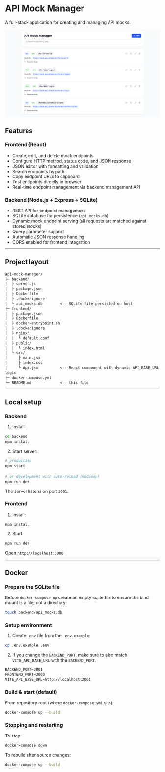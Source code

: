 # API Mock Manager

A full-stack application for creating and managing API mocks.

![Screenshot](screenshots/image.png)

## Features

### Frontend (React)
- Create, edit, and delete mock endpoints
- Configure HTTP method, status code, and JSON response
- JSON editor with formatting and validation
- Search endpoints by path
- Copy endpoint URLs to clipboard
- Test endpoints directly in browser
- Real-time endpoint management via backend management API

### Backend (Node.js + Express + SQLite)
- REST API for endpoint management
- SQLite database for persistence (`api_mocks.db`)
- Dynamic mock endpoint serving (all requests are matched against stored mocks)
- Query parameter support
- Automatic JSON response handling
- CORS enabled for frontend integration

---

## Project layout

```
api-mock-manager/
├─ backend/
│  ├ server.js
│  ├ package.json
│  ├ Dockerfile
│  ├ .dockerignore
│  └ api_mocks.db        <-- SQLite file persisted on host
├─ frontend/
│  ├ package.json
│  ├ Dockerfile
│  ├ docker-entrypoint.sh
│  ├ .dockerignore
│  ├ nginx/
│  │  └ default.conf
│  ├ public/
│  │  └ index.html
│  └ src/
│     ├ main.jsx
│     ├ index.css
│     └ App.jsx          <-- React component with dynamic API_BASE_URL logic
├─ docker-compose.yml
└─ README.md             <-- this file
```

---

## Local setup

### Backend
1. Install
```bash
cd backend
npm install
```
2. Start server:
```bash
# production
npm start

# or development with auto-reload (nodemon)
npm run dev
```
The server listens on port `3001`.

### Frontend
1. Install:
```bash
npm install
```
2. Start:
```bash
npm run dev
```
Open `http://localhost:3000`

---

## Docker

### Prepare the SQLite file
Before `docker-compose up` create an empty sqlite file to ensure the bind mount is a file, not a directory:
```bash
touch backend/api_mocks.db
```

### Setup environment
1. Create `.env` file from the `.env.example`:
```bash
cp .env.example .env
```

2. If you change the `BACKEND_PORT`, make sure to also match `VITE_API_BASE_URL` with the `BACKEND_PORT`.
```env
BACKEND_PORT=3001
FRONTEND_PORT=3000
VITE_API_BASE_URL=http://localhost:3001
```

### Build & start (default)
From repository root (where `docker-compose.yml` sits):
```bash
docker-compose up --build
```

### Stopping and restarting
To stop:
```bash
docker-compose down
```
To rebuild after source changes:
```bash
docker-compose up --build
```
